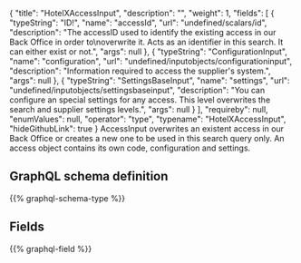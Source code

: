 {
  "title": "HotelXAccessInput",
  "description": "",
  "weight": 1,
  "fields": [
    {
      "typeString": "ID!",
      "name": "accessId",
      "url": "undefined/scalars/id",
      "description": "The accessID used to identify the existing access in our Back Office in order to\noverwrite it. Acts as an identifier in this search. It can either exist or not.",
      "args": null
    },
    {
      "typeString": "ConfigurationInput",
      "name": "configuration",
      "url": "undefined/inputobjects/configurationinput",
      "description": "Information required to access the supplier's system.",
      "args": null
    },
    {
      "typeString": "SettingsBaseInput",
      "name": "settings",
      "url": "undefined/inputobjects/settingsbaseinput",
      "description": "You can configure an special settings for any access. This level overwrites the search and supplier settings levels.",
      "args": null
    }
  ],
  "requireby": null,
  "enumValues": null,
  "operator": "type",
  "typename": "HotelXAccessInput",
  "hideGithubLink": true
}
AccessInput overwrites an existent access in our Back Office or creates a new
one to be used in this search query only. An access object contains its own code, configuration and settings.
## GraphQL schema definition

{{% graphql-schema-type %}}

## Fields

{{% graphql-field %}}
